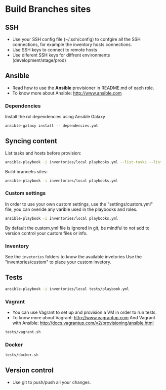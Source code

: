 # Build Branches sites

## SSH

* Use your SSH config file (~/.ssh/config) to confgire all the SSH connections, for example the inventory hosts connections.
* Use SSH keys to connect to remote hosts
* Use diferent SSH keys for diffrent environments (development/stage/prod)

## Ansible
* Read how to use the **Ansible** provisioner in README.md of each role.
* To know more about Ansible: http://www.ansible.com

### Dependencies
Install the rol dependencies using Ansible Galaxy

```bash
ansible-galaxy install -r dependencies.yml
```

## Syncing content

List tasks and hosts before provision:

```bash
ansible-playbook -i inventories/local playbooks.yml --list-tasks --list-hosts
```

Build brancehs sites:

```bash
ansible-playbook -i inventories/local playbooks.yml
```

### Custom settings
In order to use your own custom settings, use the "settings/custom.yml" file, you can overide any varible used in the playbooks and roles.

```bash
ansible-playbook -i inventories/local playbooks.yml
```

By default the custom.yml file is ignored in git, be mindful to not add to version control your custom files or info.

### Inventory
See the `invetories` folders to know the available invetories
Use the "inventories/custom" to place your custom invetory.

## Tests
```bash
ansible-playbook -i inventories/local tests/playbook.yml
```

### Vagrant
* You can use Vagrant to set up and provision a VM in order to run tests.
* To know more about Vagrant: http://www.vagrantup.com
  And Vagrant with Ansible: http://docs.vagrantup.com/v2/provisioning/ansible.html

```bash
tests/vagrant.sh
```
### Docker
```bash
tests/docker.sh
```

## Version control
* Use git to push/push all your changes.
